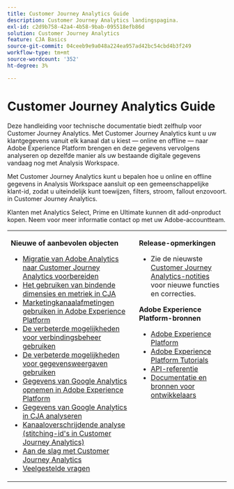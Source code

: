 ```yaml
---
title: Customer Journey Analytics Guide
description: Customer Journey Analytics landingspagina.
exl-id: c2d9b758-42a4-4b58-9bab-095518efb86d
solution: Customer Journey Analytics
feature: CJA Basics
source-git-commit: 04ceeb9e9a048a224ea957ad42bc54cbd4b3f249
workflow-type: tm+mt
source-wordcount: '352'
ht-degree: 3%

---
```


# Customer Journey Analytics Guide

Deze handleiding voor technische documentatie biedt zelfhulp voor Customer Journey Analytics. Met Customer Journey Analytics kunt u uw klantgegevens vanuit elk kanaal dat u kiest — online en offline — naar Adobe Experience Platform brengen en deze gegevens vervolgens analyseren op dezelfde manier als uw bestaande digitale gegevens vandaag nog met Analysis Workspace.

Met Customer Journey Analytics kunt u bepalen hoe u online en offline gegevens in Analysis Workspace aansluit op een gemeenschappelijke klant-id, zodat u uiteindelijk kunt toewijzen, filters, stroom, fallout enzovoort. in Customer Journey Analytics.

Klanten met Analytics Select, Prime en Ultimate kunnen dit add-onproduct kopen. Neem voor meer informatie contact op met uw Adobe-accountteam.

<table frame="none"> 
 <tbody> 
  <tr> 
   <td colname="col1" colsep="0" rowsep="0" valign="top"> <p class="head"> <b>Nieuwe of aanbevolen objecten</b> </p> <p> 
     <ul>
     <li><a href="https://experienceleague.adobe.com/docs/analytics-platform/using/cja-overview/aa-to-cja.html?lang=en"> Migratie van Adobe Analytics naar Customer Journey Analytics voorbereiden </a> </li>
      <li><a href="https://experienceleague.adobe.com/docs/analytics-platform/using/cja-usecases/binding-dimensions-metrics.html?lang=en"> Het gebruiken van bindende dimensies en metriek in CJA </a> </li>
      <li><a href="https://experienceleague.adobe.com/docs/analytics-platform/using/cja-usecases/marketing-channels.html?lang=en"> Marketingkanaalafmetingen gebruiken in Adobe Experience Platform
 </a> </li>
     <li><a href="https://experienceleague.adobe.com/docs/analytics-platform/using/cja-connections/manage-connections.html?lang=en#connection-detail"> De verbeterde mogelijkheden voor verbindingsbeheer gebruiken </a> </li>
      <li><a href="https://experienceleague.adobe.com/docs/analytics-platform/using/cja-dataviews/data-views.html?lang=en#cja-dataviews"> De verbeterde mogelijkheden voor gegevensweergaven gebruiken </a> </li>
      <li><a href="https://experienceleague.adobe.com/docs/analytics-platform/using/cja-usecases/ga-to-cja.html?lang=en#cja-usecases"> Gegevens van Google Analytics opnemen in Adobe Experience Platform </a> </li>
      <li><a href="https://experienceleague.adobe.com/docs/analytics-platform/using/cja-usecases/ga-to-cja-reporting.html?lang=en#cja-usecases"> Gegevens van Google Analytics in CJA analyseren </a> </li>
      <li><a href="https://experienceleague.adobe.com/docs/analytics-platform/using/cja-connections/cca/overview.html?lang=en#cja-connections"> Kanaaloverschrijdende analyse (stitching-id's in Customer Journey Analytics) </a> </li>
      <li><a href="https://experienceleague.adobe.com/docs/analytics-platform/using/cja-overview/cja-getting-started.html"> Aan de slag met Customer Journey Analytics </a> </li> 
      <li><a href="https://experienceleague.adobe.com/docs/analytics-platform/using/cja-overview/cja-faq.html"> Veelgestelde vragen</a> </li> 
   <td colname="col2" valign="top"> <p class="head"><b>Release-opmerkingen</b> </p> 
    <ul> 
     <li>Zie de nieuwste <a href="https://experienceleague.adobe.com/docs/analytics-platform/using/releases/latest.html?lang=en" format="https" scope="external"> Customer Journey Analytics-notities</a> voor nieuwe functies en correcties. </li> 
    </ul> <p class="head"> <b>Adobe Experience Platform-bronnen</b> </p> 
    <ul> 
     <li><a href="https://www.adobe.com/experience-platform.html" format="http" scope="external"> Adobe Experience Platform</a> </li> 
     <li> <a href="https://experienceleague.adobe.com/docs/platform-learn/tutorials/overview.html" format="https" scope="external"> Adobe Experience Platform Tutorials</a> </li> 
     <li><a href="https://www.adobe.io/apis/experienceplatform/home/api-reference.html" format="https" scope="external"> API-referentie</a> </li> 
     <li><a href="https://www.adobe.com/nl/experience-platform/documentation-and-developer-resources.html" format="https" scope="external"> Documentatie en bronnen voor ontwikkelaars</a> </li> 
    </ul> </td> 
  </tr> 
 </tbody> 
</table>
